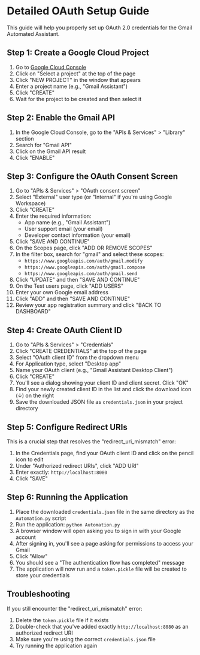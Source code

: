# Detailed OAuth Setup Guide

This guide will help you properly set up OAuth 2.0 credentials for the Gmail Automated Assistant.

## Step 1: Create a Google Cloud Project

1. Go to [Google Cloud Console](https://console.cloud.google.com/)
2. Click on "Select a project" at the top of the page
3. Click "NEW PROJECT" in the window that appears
4. Enter a project name (e.g., "Gmail Assistant")
5. Click "CREATE"
6. Wait for the project to be created and then select it

## Step 2: Enable the Gmail API

1. In the Google Cloud Console, go to the "APIs & Services" > "Library" section
2. Search for "Gmail API"
3. Click on the Gmail API result
4. Click "ENABLE"

## Step 3: Configure the OAuth Consent Screen

1. Go to "APIs & Services" > "OAuth consent screen"
2. Select "External" user type (or "Internal" if you're using Google Workspace)
3. Click "CREATE"
4. Enter the required information:
   - App name (e.g., "Gmail Assistant")
   - User support email (your email)
   - Developer contact information (your email)
5. Click "SAVE AND CONTINUE"
6. On the Scopes page, click "ADD OR REMOVE SCOPES"
7. In the filter box, search for "gmail" and select these scopes:
   - `https://www.googleapis.com/auth/gmail.modify`
   - `https://www.googleapis.com/auth/gmail.compose`
   - `https://www.googleapis.com/auth/gmail.send`
8. Click "UPDATE" and then "SAVE AND CONTINUE"
9. On the Test users page, click "ADD USERS"
10. Enter your own Google email address
11. Click "ADD" and then "SAVE AND CONTINUE"
12. Review your app registration summary and click "BACK TO DASHBOARD"

## Step 4: Create OAuth Client ID

1. Go to "APIs & Services" > "Credentials"
2. Click "CREATE CREDENTIALS" at the top of the page
3. Select "OAuth client ID" from the dropdown menu
4. For Application type, select "Desktop app"
5. Name your OAuth client (e.g., "Gmail Assistant Desktop Client")
6. Click "CREATE"
7. You'll see a dialog showing your client ID and client secret. Click "OK"
8. Find your newly created client ID in the list and click the download icon (↓) on the right
9. Save the downloaded JSON file as `credentials.json` in your project directory

## Step 5: Configure Redirect URIs

This is a crucial step that resolves the "redirect_uri_mismatch" error:

1. In the Credentials page, find your OAuth client ID and click on the pencil icon to edit
2. Under "Authorized redirect URIs", click "ADD URI"
3. Enter exactly: `http://localhost:8080`
4. Click "SAVE"

## Step 6: Running the Application

1. Place the downloaded `credentials.json` file in the same directory as the `Automation.py` script
2. Run the application: `python Automation.py`
3. A browser window will open asking you to sign in with your Google account
4. After signing in, you'll see a page asking for permissions to access your Gmail
5. Click "Allow"
6. You should see a "The authentication flow has completed" message
7. The application will now run and a `token.pickle` file will be created to store your credentials

## Troubleshooting

If you still encounter the "redirect_uri_mismatch" error:

1. Delete the `token.pickle` file if it exists
2. Double-check that you've added exactly `http://localhost:8080` as an authorized redirect URI
3. Make sure you're using the correct `credentials.json` file
4. Try running the application again
